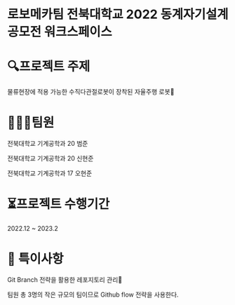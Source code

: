 # 로보메카팀 전북대학교 2022 동계자기설계공모전 워크스페이스

# :mag:프로젝트 주제
물류현장에 적용 가능한 수직다관절로봇이 장착된 자율주행 로봇:tractor:

# 🧑‍🤝‍🧑팀원
전북대학교 기계공학과 20 범준

전북대학교 기계공학과 20 신현준

전북대학교 기계공학과 17 오현준

# ⏳프로젝트 수행기간
2022.12 ~ 2023.2

# :pencil: 특이사항

Git Branch 전략을 활용한 레포지토리 관리:high_brightness:

팀원 총 3명의 작은 규모의 팀이므로 Github flow 전략을 사용한다.

